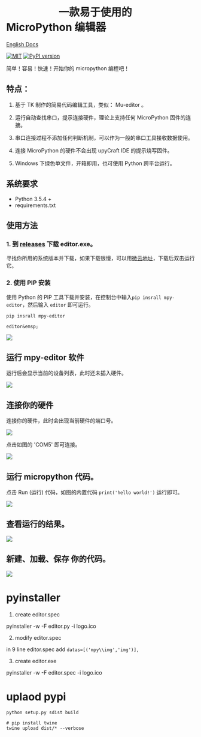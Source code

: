 
# &emsp;&emsp;&emsp;&emsp;&emsp;一款易于使用的 MicroPython 编辑器

[English Docs](English.md)

[![MIT](https://img.shields.io/badge/license-MIT-blue.svg)](./LICENSE)
[![PyPI version](https://badge.fury.io/py/mpy-editor.svg)](https://badge.fury.io/py/mpy-editor)

简单！容易！快速！开始你的 micropython 编程吧！

## 特点：

1. 基于 TK 制作的简易代码编辑工具，类似： Mu-editor 。

2. 运行自动查找串口，提示连接硬件，理论上支持任何 MicroPython 固件的连接。

3. 串口连接过程不添加任何判断机制，可以作为一般的串口工具接收数据使用。

4. 连接 MicroPython 的硬件不会出现 upyCraft IDE 的提示烧写固件。

5. Windows 下绿色单文件，开箱即用，也可使用 Python 跨平台运行。

## 系统要求

- Python 3.5.4 +
- requirements.txt

## 使用方法

### 1. 到 [releases](https://github.com/junhuanchen/mpy-editor/releases) 下载 editor.exe。

寻找你所用的系统版本并下载，如果下载很慢，可以用[微云地址](https://share.weiyun.com/5SVcIC3)，下载后双击运行它。

### 2. 使用 PIP 安装

使用 Python 的 PIP 工具下载并安装，在控制台中输入`pip insrall mpy-editor`，然后输入 `editor` 即可运行。

```shell
pip insrall mpy-editor

editor&emsp;
```

![](readme/01.png)

## 运行 mpy-editor 软件

运行后会显示当前的设备列表，此时还未插入硬件。

![](readme/02.png)

## 连接你的硬件

连接你的硬件，此时会出现当前硬件的端口号。

![](readme/03.png)

点击如图的 'COM5' 即可连接。

![](readme/05.png)

## 运行 micropython 代码。

点击 Run (运行) 代码，如图的内置代码  `print('hello world!')` 运行即可。

![](readme/07.png)

## 查看运行的结果。

![](readme/09.png)

## 新建、加载、保存 你的代码。

![](readme/11.png)

# pyinstaller

1. create editor.spec

pyinstaller -w -F editor.py -i logo.ico

2. modify editor.spec

in 9 line editor.spec add `datas=[('mpy\\img','img')],`

3. create editor.exe

pyinstaller -w -F editor.spec -i logo.ico

# uplaod pypi

```shell
python setup.py sdist build
```

```shell
# pip install twine
twine upload dist/* --verbose
```


